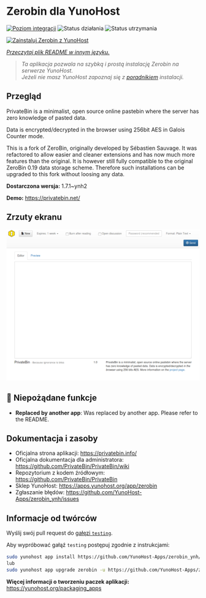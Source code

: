 <!--
To README zostało automatycznie wygenerowane przez <https://github.com/YunoHost/apps/tree/master/tools/readme_generator>
Nie powinno być ono edytowane ręcznie.
-->

# Zerobin dla YunoHost

[![Poziom integracji](https://apps.yunohost.org/badge/integration/zerobin)](https://ci-apps.yunohost.org/ci/apps/zerobin/)
![Status działania](https://apps.yunohost.org/badge/state/zerobin)
![Status utrzymania](https://apps.yunohost.org/badge/maintained/zerobin)

[![Zainstaluj Zerobin z YunoHost](https://install-app.yunohost.org/install-with-yunohost.svg)](https://install-app.yunohost.org/?app=zerobin)

*[Przeczytaj plik README w innym języku.](./ALL_README.md)*

> *Ta aplikacja pozwala na szybką i prostą instalację Zerobin na serwerze YunoHost.*  
> *Jeżeli nie masz YunoHost zapoznaj się z [poradnikiem](https://yunohost.org/install) instalacji.*

## Przegląd

PrivateBin is a minimalist, open source online pastebin where the server has zero knowledge of pasted data.

Data is encrypted/decrypted in the browser using 256bit AES in Galois Counter mode.

This is a fork of ZeroBin, originally developed by Sébastien Sauvage. It was refactored to allow easier and cleaner extensions and has now much more features than the original. It is however still fully compatible to the original ZeroBin 0.19 data storage scheme. Therefore such installations can be upgraded to this fork without loosing any data.


**Dostarczona wersja:** 1.7.1~ynh2

**Demo:** <https://privatebin.net/>

## Zrzuty ekranu

![Zrzut ekranu z Zerobin](./doc/screenshots/screenshot.png)

## :red_circle: Niepożądane funkcje

- **Replaced by another app**: Was replaced by another app. Please refer to the README.

## Dokumentacja i zasoby

- Oficjalna strona aplikacji: <https://privatebin.info/>
- Oficjalna dokumentacja dla administratora: <https://github.com/PrivateBin/PrivateBin/wiki>
- Repozytorium z kodem źródłowym: <https://github.com/PrivateBin/PrivateBin>
- Sklep YunoHost: <https://apps.yunohost.org/app/zerobin>
- Zgłaszanie błędów: <https://github.com/YunoHost-Apps/zerobin_ynh/issues>

## Informacje od twórców

Wyślij swój pull request do [gałęzi `testing`](https://github.com/YunoHost-Apps/zerobin_ynh/tree/testing).

Aby wypróbować gałąź `testing` postępuj zgodnie z instrukcjami:

```bash
sudo yunohost app install https://github.com/YunoHost-Apps/zerobin_ynh/tree/testing --debug
lub
sudo yunohost app upgrade zerobin -u https://github.com/YunoHost-Apps/zerobin_ynh/tree/testing --debug
```

**Więcej informacji o tworzeniu paczek aplikacji:** <https://yunohost.org/packaging_apps>
